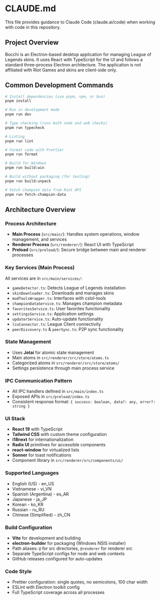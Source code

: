 # CLAUDE.md

This file provides guidance to Claude Code (claude.ai/code) when working with code in this repository.

## Project Overview

Bocchi is an Electron-based desktop application for managing League of Legends skins. It uses React with TypeScript for the UI and follows a standard three-process Electron architecture. The application is not affiliated with Riot Games and skins are client-side only.

## Common Development Commands

```bash
# Install dependencies (use pnpm, npm, or bun)
pnpm install

# Run in development mode
pnpm run dev

# Type checking (runs both node and web checks)
pnpm run typecheck

# Linting
pnpm run lint

# Format code with Prettier
pnpm run format

# Build for Windows
pnpm run build:win

# Build without packaging (for testing)
pnpm run build:unpack

# Fetch champion data from Riot API
pnpm run fetch-champion-data
```

## Architecture Overview

### Process Architecture

- **Main Process** (`src/main/`): Handles system operations, window management, and services
- **Renderer Process** (`src/renderer/`): React UI with TypeScript
- **Preload** (`src/preload/`): Secure bridge between main and renderer processes

### Key Services (Main Process)

All services are in `src/main/services/`:

- `gameDetector.ts`: Detects League of Legends installation
- `skinDownloader.ts`: Downloads and manages skins
- `modToolsWrapper.ts`: Interfaces with cslol-tools
- `championDataService.ts`: Manages champion metadata
- `favoritesService.ts`: User favorites functionality
- `settingsService.ts`: Application settings
- `updaterService.ts`: Auto-update functionality
- `lcuConnector.ts`: League Client connectivity
- `peerDiscovery.ts` & `peerSync.ts`: P2P sync functionality

### State Management

- Uses **Jotai** for atomic state management
- Main atoms in `src/renderer/src/store/atoms.ts`
- Categorized atoms in `src/renderer/src/store/atoms/`
- Settings persistence through main process service

### IPC Communication Pattern

- All IPC handlers defined in `src/main/index.ts`
- Exposed APIs in `src/preload/index.ts`
- Consistent response format: `{ success: boolean, data?: any, error?: string }`

### UI Stack

- **React 19** with TypeScript
- **Tailwind CSS** with custom theme configuration
- **i18next** for internationalization
- **Radix UI** primitives for accessible components
- **react-window** for virtualized lists
- **Sonner** for toast notifications
- Component library in `src/renderer/src/components/ui/`

### Supported Languages

- English (US) - en_US
- Vietnamese - vi_VN
- Spanish (Argentina) - es_AR
- Japanese - ja_JP
- Korean - ko_KR
- Russian - ru_RU
- Chinese (Simplified) - zh_CN

### Build Configuration

- **Vite** for development and building
- **electron-builder** for packaging (Windows NSIS installer)
- Path aliases: `@` for src directories, `@renderer` for renderer src
- Separate TypeScript configs for node and web contexts
- GitHub releases configured for auto-updates

### Code Style

- Prettier configuration: single quotes, no semicolons, 100 char width
- ESLint with Electron toolkit config
- Full TypeScript coverage across all processes
